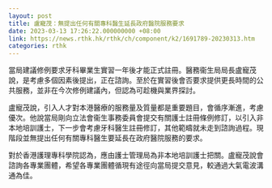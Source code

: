 ```yaml
---
layout: post
title: 盧寵茂：無提出任何有關專科醫生延長政府醫院服務要求
date: 2023-03-13 17:26:22.000000000 +08:00
link: https://news.rthk.hk/rthk/ch/component/k2/1691789-20230313.htm
categories: rthk
---
```


當局建議修例要求牙科畢業生實習一年後才能正式註冊。醫務衞生局局長盧寵茂說，是考慮多個因素後提出，正在諮詢。至於在實習後會否要求提供更長時間的公共服務，並非在今次修例建議內，但認為可趁機與業界探討。 

盧寵茂說，引入人才對本港醫療的服務量及質量都是重要題目，會循序漸進，考慮優次。他說當局剛向立法會衞生事務委員會提交有關護士註冊條例修訂，以引入非本地培訓護士，下一步會考慮牙科醫生註冊修訂，其他範疇就未走到諮詢過程。現階段並無提出任何有關專科醫生要延長在政府醫院服務的要求。

對於香港護理專科學院認為，應由護士管理局為非本地培訓護士把關。盧寵茂說會諮詢各專業團體，希望各專業團體循現有途徑向當局提交意見，較通過大氣電波溝通為佳。
